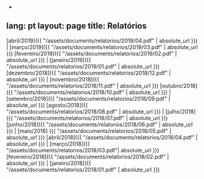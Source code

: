 -
lang: pt
layout: page
title: Relatórios
---

 [abril/2019]({{ "/assets/documents/relatorios/2019/04.pdf" | absolute_url }}) | [março/2019]({{  "/assets/documents/relatorios/2019/03.pdf" | absolute_url }})
 [fevereiro/2019]({{ "/assets/documents/relatorios/2019/02.pdf" | absolute_url }}) | [janeiro/2019]({{ "/assets/documents/relatorios/2019/01.pdf" | absolute_url }})
 [dezembro/2018]({{ "/assets/documents/relatorios/2018/12.pdf" | absolute_url }}) | [novembro/2018]({{ "/assets/documents/relatorios/2018/11.pdf" | absolute_url }})
  [outubro/2018]({{ "/assets/documents/relatorios/2018/10.pdf" | absolute_url }}) |[setembro/2018]({{ "/assets/documents/relatorios/2018/09.pdf" | absolute_url }})
 [agosto/2018]({{ "/assets/documents/relatorios/2018/08.pdf" | absolute_url }}) | [julho/2018]({{ "/assets/documents/relatorios/2018/07.pdf" | absolute_url }})
 [junho/2018]({{ "/assets/documents/relatorios/2018/06.pdf" | absolute_url }}) | [maio/2018]
 ({{ "/assets/documents/relatorios/2018/05.pdf" | absolute_url }})
[abril/2018]({{ "/assets/documents/relatorios/2018/04.pdf" | absolute_url }}) | [março/2018]({{ "/assets/documents/relatorios/2018/03.pdf"| absolute_url }}) 
 [fevereiro/2018]({{ "/assets/documents/relatorios/2018/02.pdf" | absolute_url }}) | [janeiro/2018]({{ "/assets/documents/relatorios/2018/01.pdf" | absolute_url }})
